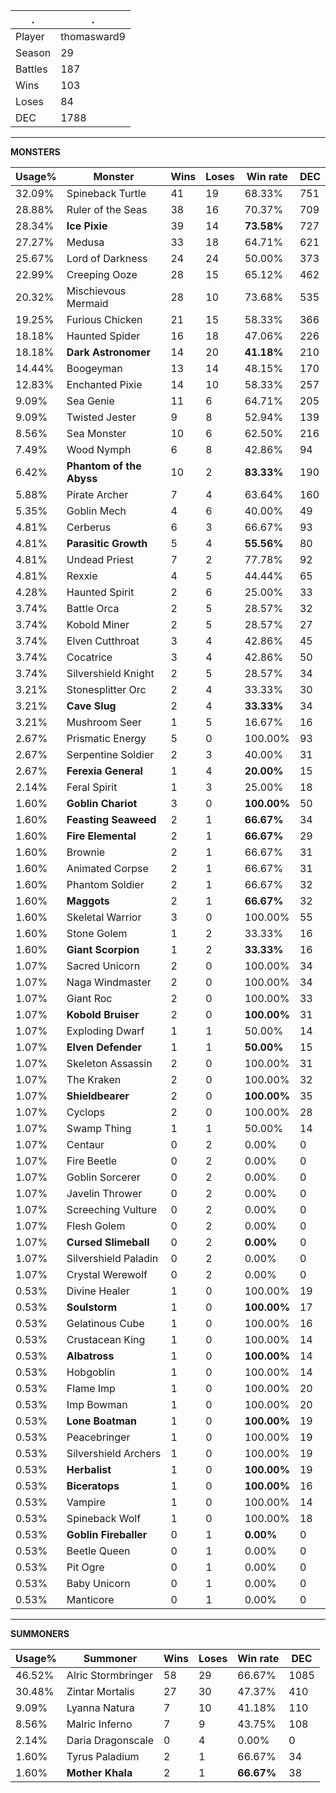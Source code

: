 .|.
|-|-
Player|thomasward9
Season|29
Battles|187
Wins|103
Loses|84
DEC|1788

---
**MONSTERS**

Usage%|Monster|Wins|Loses|Win rate|DEC|
-|-|-|-|-|-|
32.09%|Spineback Turtle|41|19|68.33%|751|
28.88%|Ruler of the Seas|38|16|70.37%|709|
28.34%|**Ice Pixie**|39|14|**73.58%**|727|
27.27%|Medusa|33|18|64.71%|621|
25.67%|Lord of Darkness|24|24|50.00%|373|
22.99%|Creeping Ooze|28|15|65.12%|462|
20.32%|Mischievous Mermaid|28|10|73.68%|535|
19.25%|Furious Chicken|21|15|58.33%|366|
18.18%|Haunted Spider|16|18|47.06%|226|
18.18%|**Dark Astronomer**|14|20|**41.18%**|210|
14.44%|Boogeyman|13|14|48.15%|170|
12.83%|Enchanted Pixie|14|10|58.33%|257|
9.09%|Sea Genie|11|6|64.71%|205|
9.09%|Twisted Jester|9|8|52.94%|139|
8.56%|Sea Monster|10|6|62.50%|216|
7.49%|Wood Nymph|6|8|42.86%|94|
6.42%|**Phantom of the Abyss**|10|2|**83.33%**|190|
5.88%|Pirate Archer|7|4|63.64%|160|
5.35%|Goblin Mech|4|6|40.00%|49|
4.81%|Cerberus|6|3|66.67%|93|
4.81%|**Parasitic Growth**|5|4|**55.56%**|80|
4.81%|Undead Priest|7|2|77.78%|92|
4.81%|Rexxie|4|5|44.44%|65|
4.28%|Haunted Spirit|2|6|25.00%|33|
3.74%|Battle Orca|2|5|28.57%|32|
3.74%|Kobold Miner|2|5|28.57%|27|
3.74%|Elven Cutthroat|3|4|42.86%|45|
3.74%|Cocatrice|3|4|42.86%|50|
3.74%|Silvershield Knight|2|5|28.57%|34|
3.21%|Stonesplitter Orc|2|4|33.33%|30|
3.21%|**Cave Slug**|2|4|**33.33%**|34|
3.21%|Mushroom Seer|1|5|16.67%|16|
2.67%|Prismatic Energy|5|0|100.00%|93|
2.67%|Serpentine Soldier|2|3|40.00%|31|
2.67%|**Ferexia General**|1|4|**20.00%**|15|
2.14%|Feral Spirit|1|3|25.00%|18|
1.60%|**Goblin Chariot**|3|0|**100.00%**|50|
1.60%|**Feasting Seaweed**|2|1|**66.67%**|34|
1.60%|**Fire Elemental**|2|1|**66.67%**|29|
1.60%|Brownie|2|1|66.67%|31|
1.60%|Animated Corpse|2|1|66.67%|31|
1.60%|Phantom Soldier|2|1|66.67%|32|
1.60%|**Maggots**|2|1|**66.67%**|32|
1.60%|Skeletal Warrior|3|0|100.00%|55|
1.60%|Stone Golem|1|2|33.33%|16|
1.60%|**Giant Scorpion**|1|2|**33.33%**|16|
1.07%|Sacred Unicorn|2|0|100.00%|34|
1.07%|Naga Windmaster|2|0|100.00%|34|
1.07%|Giant Roc|2|0|100.00%|33|
1.07%|**Kobold Bruiser**|2|0|**100.00%**|31|
1.07%|Exploding Dwarf|1|1|50.00%|14|
1.07%|**Elven Defender**|1|1|**50.00%**|15|
1.07%|Skeleton Assassin|2|0|100.00%|31|
1.07%|The Kraken|2|0|100.00%|32|
1.07%|**Shieldbearer**|2|0|**100.00%**|35|
1.07%|Cyclops|2|0|100.00%|28|
1.07%|Swamp Thing|1|1|50.00%|14|
1.07%|Centaur|0|2|0.00%|0|
1.07%|Fire Beetle|0|2|0.00%|0|
1.07%|Goblin Sorcerer|0|2|0.00%|0|
1.07%|Javelin Thrower|0|2|0.00%|0|
1.07%|Screeching Vulture|0|2|0.00%|0|
1.07%|Flesh Golem|0|2|0.00%|0|
1.07%|**Cursed Slimeball**|0|2|**0.00%**|0|
1.07%|Silvershield Paladin|0|2|0.00%|0|
1.07%|Crystal Werewolf|0|2|0.00%|0|
0.53%|Divine Healer|1|0|100.00%|19|
0.53%|**Soulstorm**|1|0|**100.00%**|17|
0.53%|Gelatinous Cube|1|0|100.00%|16|
0.53%|Crustacean King|1|0|100.00%|14|
0.53%|**Albatross**|1|0|**100.00%**|14|
0.53%|Hobgoblin|1|0|100.00%|14|
0.53%|Flame Imp|1|0|100.00%|20|
0.53%|Imp Bowman|1|0|100.00%|20|
0.53%|**Lone Boatman**|1|0|**100.00%**|19|
0.53%|Peacebringer|1|0|100.00%|19|
0.53%|Silvershield Archers|1|0|100.00%|19|
0.53%|**Herbalist**|1|0|**100.00%**|19|
0.53%|**Biceratops**|1|0|**100.00%**|16|
0.53%|Vampire|1|0|100.00%|14|
0.53%|Spineback Wolf|1|0|100.00%|18|
0.53%|**Goblin Fireballer**|0|1|**0.00%**|0|
0.53%|Beetle Queen|0|1|0.00%|0|
0.53%|Pit Ogre|0|1|0.00%|0|
0.53%|Baby Unicorn|0|1|0.00%|0|
0.53%|Manticore|0|1|0.00%|0|

---
**SUMMONERS**

Usage%|Summoner|Wins|Loses|Win rate|DEC|
-|-|-|-|-|-|
46.52%|Alric Stormbringer|58|29|66.67%|1085|
30.48%|Zintar Mortalis|27|30|47.37%|410|
9.09%|Lyanna Natura|7|10|41.18%|110|
8.56%|Malric Inferno|7|9|43.75%|108|
2.14%|Daria Dragonscale|0|4|0.00%|0|
1.60%|Tyrus Paladium|2|1|66.67%|34|
1.60%|**Mother Khala**|2|1|**66.67%**|38|
